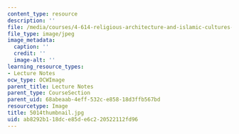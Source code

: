 ```yaml
---
content_type: resource
description: ''
file: /media/courses/4-614-religious-architecture-and-islamic-cultures-fall-2002/ab8292b118dce85de6c220522112fd96_5014thumbnail.jpg
file_type: image/jpeg
image_metadata:
  caption: ''
  credit: ''
  image-alt: ''
learning_resource_types:
- Lecture Notes
ocw_type: OCWImage
parent_title: Lecture Notes
parent_type: CourseSection
parent_uid: 68abeaab-4eff-532c-e858-18d3ffb567bd
resourcetype: Image
title: 5014thumbnail.jpg
uid: ab8292b1-18dc-e85d-e6c2-20522112fd96
---
```

